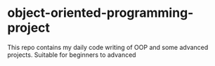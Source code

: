 # object-oriented-programming-project
This repo contains my daily code writing of OOP and some advanced projects. Suitable for beginners to advanced
